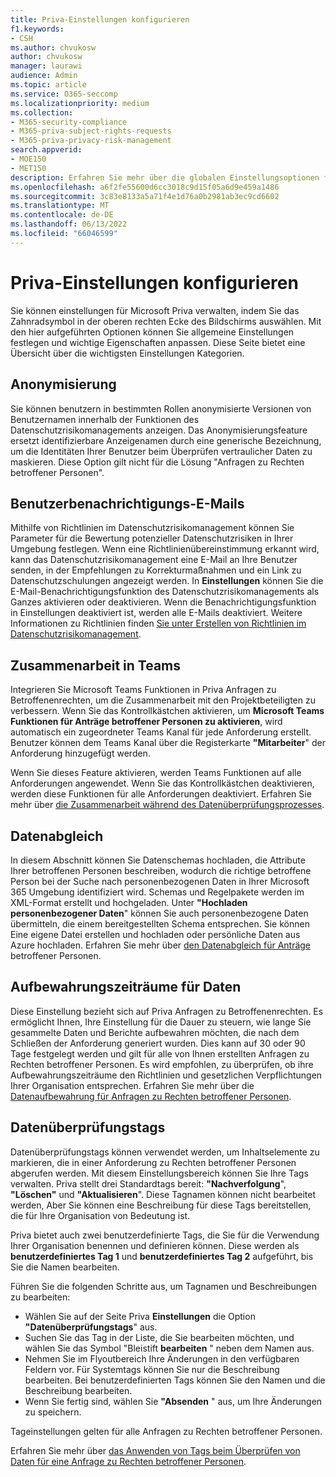 ```yaml
---
title: Priva-Einstellungen konfigurieren
f1.keywords:
- CSH
ms.author: chvukosw
author: chvukosw
manager: laurawi
audience: Admin
ms.topic: article
ms.service: O365-seccomp
ms.localizationpriority: medium
ms.collection:
- M365-security-compliance
- M365-priva-subject-rights-requests
- M365-priva-privacy-risk-management
search.appverid:
- MOE150
- MET150
description: Erfahren Sie mehr über die globalen Einstellungsoptionen für Microsoft Priva.
ms.openlocfilehash: a6f2fe55600d6cc3018c9d15f05a6d9e459a1486
ms.sourcegitcommit: 3c83e8133a5a71f4e1d76a0b2981ab3ec9cd6602
ms.translationtype: MT
ms.contentlocale: de-DE
ms.lasthandoff: 06/13/2022
ms.locfileid: "66046599"
---
```

# <a name="configure-priva-settings"></a>Priva-Einstellungen konfigurieren

Sie können einstellungen für Microsoft Priva verwalten, indem Sie das Zahnradsymbol in der oberen rechten Ecke des Bildschirms auswählen. Mit den hier aufgeführten Optionen können Sie allgemeine Einstellungen festlegen und wichtige Eigenschaften anpassen. Diese Seite bietet eine Übersicht über die wichtigsten Einstellungen Kategorien.

## <a name="anonymization"></a>Anonymisierung

Sie können benutzern in bestimmten Rollen anonymisierte Versionen von Benutzernamen innerhalb der Funktionen des Datenschutzrisikomanagements anzeigen. Das Anonymisierungsfeature ersetzt identifizierbare Anzeigenamen durch eine generische Bezeichnung, um die Identitäten Ihrer Benutzer beim Überprüfen vertraulicher Daten zu maskieren. Diese Option gilt nicht für die Lösung "Anfragen zu Rechten betroffener Personen".

## <a name="user-notification-emails"></a>Benutzerbenachrichtigungs-E-Mails  

Mithilfe von Richtlinien im Datenschutzrisikomanagement können Sie Parameter für die Bewertung potenzieller Datenschutzrisiken in Ihrer Umgebung festlegen. Wenn eine Richtlinienübereinstimmung erkannt wird, kann das Datenschutzrisikomanagement eine E-Mail an Ihre Benutzer senden, in der Empfehlungen zu Korrekturmaßnahmen und ein Link zu Datenschutzschulungen angezeigt werden. In **Einstellungen** können Sie die E-Mail-Benachrichtigungsfunktion des Datenschutzrisikomanagements als Ganzes aktivieren oder deaktivieren. Wenn die Benachrichtigungsfunktion in Einstellungen deaktiviert ist, werden alle E-Mails deaktiviert. Weitere Informationen zu Richtlinien finden [Sie unter Erstellen von Richtlinien im Datenschutzrisikomanagement](risk-management-policies.md).

## <a name="teams-collaboration"></a>Zusammenarbeit in Teams  

Integrieren Sie Microsoft Teams Funktionen in Priva Anfragen zu Betroffenenrechten, um die Zusammenarbeit mit den Projektbeteiligten zu verbessern. Wenn Sie das Kontrollkästchen aktivieren, um **Microsoft Teams Funktionen für Anträge betroffener Personen zu aktivieren**, wird automatisch ein zugeordneter Teams Kanal für jede Anforderung erstellt. Benutzer können dem Teams Kanal über die Registerkarte **"Mitarbeiter**" der Anforderung hinzugefügt werden.

Wenn Sie dieses Feature aktivieren, werden Teams Funktionen auf alle Anforderungen angewendet. Wenn Sie das Kontrollkästchen deaktivieren, werden diese Funktionen für alle Anforderungen deaktiviert. Erfahren Sie mehr über [die Zusammenarbeit während des Datenüberprüfungsprozesses](subject-rights-requests-data-review.md#collaboration-for-data-review).

## <a name="data-matching"></a>Datenabgleich  

In diesem Abschnitt können Sie Datenschemas hochladen, die Attribute Ihrer betroffenen Personen beschreiben, wodurch die richtige betroffene Person bei der Suche nach personenbezogenen Daten in Ihrer Microsoft 365 Umgebung identifiziert wird. Schemas und Regelpakete werden im XML-Format erstellt und hochgeladen. Unter **"Hochladen personenbezogener Daten**" können Sie auch personenbezogene Daten übermitteln, die einem bereitgestellten Schema entsprechen. Sie können Eine eigene Datei erstellen und hochladen oder persönliche Daten aus Azure hochladen. Erfahren Sie mehr über [den Datenabgleich für Anträge](subject-rights-requests-data-match.md) betroffener Personen.

## <a name="data-retention-periods"></a>Aufbewahrungszeiträume für Daten

Diese Einstellung bezieht sich auf Priva Anfragen zu Betroffenenrechten. Es ermöglicht Ihnen, Ihre Einstellung für die Dauer zu steuern, wie lange Sie gesammelte Daten und Berichte aufbewahren möchten, die nach dem Schließen der Anforderung generiert wurden. Dies kann auf 30 oder 90 Tage festgelegt werden und gilt für alle von Ihnen erstellten Anfragen zu Rechten betroffener Personen. Es wird empfohlen, zu überprüfen, ob ihre Aufbewahrungszeiträume den Richtlinien und gesetzlichen Verpflichtungen Ihrer Organisation entsprechen. Erfahren Sie mehr über die [Datenaufbewahrung für Anfragen zu Rechten betroffener Personen](subject-rights-requests-reports.md#retention-periods-for-reports-and-data).

## <a name="data-review-tags"></a>Datenüberprüfungstags

Datenüberprüfungstags können verwendet werden, um Inhaltselemente zu markieren, die in einer Anforderung zu Rechten betroffener Personen abgerufen werden. Mit diesem Einstellungsbereich können Sie Ihre Tags verwalten. Priva stellt drei Standardtags bereit: **"Nachverfolgung**", **"Löschen"** und **"Aktualisieren**". Diese Tagnamen können nicht bearbeitet werden, Aber Sie können eine Beschreibung für diese Tags bereitstellen, die für Ihre Organisation von Bedeutung ist.

Priva bietet auch zwei benutzerdefinierte Tags, die Sie für die Verwendung Ihrer Organisation benennen und definieren können. Diese werden als **benutzerdefiniertes Tag 1** und **benutzerdefiniertes Tag 2** aufgeführt, bis Sie die Namen bearbeiten.

Führen Sie die folgenden Schritte aus, um Tagnamen und Beschreibungen zu bearbeiten:

- Wählen Sie auf der Seite Priva **Einstellungen** die Option **"Datenüberprüfungstags**" aus.
- Suchen Sie das Tag in der Liste, die Sie bearbeiten möchten, und wählen Sie das Symbol "Bleistift **bearbeiten** " neben dem Namen aus.
- Nehmen Sie im Flyoutbereich Ihre Änderungen in den verfügbaren Feldern vor. Für Systemtags können Sie nur die Beschreibung bearbeiten. Bei benutzerdefinierten Tags können Sie den Namen und die Beschreibung bearbeiten.
- Wenn Sie fertig sind, wählen Sie **"Absenden** " aus, um Ihre Änderungen zu speichern.

Tageinstellungen gelten für alle Anfragen zu Rechten betroffener Personen.

Erfahren Sie mehr über [das Anwenden von Tags beim Überprüfen von Daten für eine Anfrage zu Rechten betroffener Personen](subject-rights-requests-data-review.md#apply-tags).